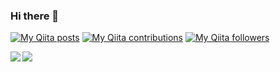 ### Hi there 👋
[![My Qiita posts](https://qiita-badge.apiapi.app/s/grarich/posts.svg)](https://qiita.com/grarich)
[![My Qiita contributions](https://qiita-badge.apiapi.app/s/grarich/contributions.svg)](https://qiita.com/grarich)
[![My Qiita followers](https://qiita-badge.apiapi.app/s/grarich/followers.svg)](https://qiita.com/grarich)

<img align="left" src="https://github-readme-stats.vercel.app/api?username=grarich123&count_private=true&show_icons=true" />
<img align="left" src="https://github-readme-stats.vercel.app/api/top-langs/?username=grarich123&count_private=true&show_icons=true" />
